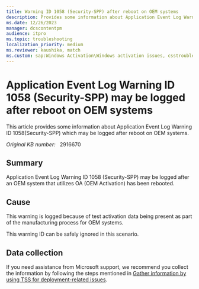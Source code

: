 ```yaml
---
title: Warning ID 1058 (Security-SPP) after reboot on OEM systems
description: Provides some information about Application Event Log Warning ID 1058(Security-SPP) which may be logged after reboot on OEM systems
ms.date: 12/26/2023
manager: dcscontentpm
audience: itpro
ms.topic: troubleshooting
localization_priority: medium
ms.reviewer: kaushika, match
ms.custom: sap:Windows Activation\Windows activation issues, csstroubleshoot
---
```

# Application Event Log Warning ID 1058 (Security-SPP) may be logged after reboot on OEM systems

This article provides some information about Application Event Log Warning ID 1058(Security-SPP) which may be logged after reboot on OEM systems.

_Original KB number:_ &nbsp; 2916670

## Summary

Application Event Log Warning ID 1058 (Security-SPP) may be logged after an OEM system that utilizes OA (OEM Activation) has been rebooted.

## Cause

This warning is logged because of test activation data being present as part of the manufacturing process for OEM systems.  

This warning ID can be safely ignored in this scenario.

## Data collection

If you need assistance from Microsoft support, we recommend you collect the information by following the steps mentioned in [Gather information by using TSS for deployment-related issues](../../windows-client/windows-troubleshooters/gather-information-using-tss-deployment.md).
